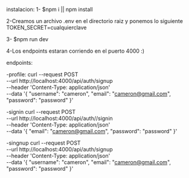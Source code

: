 instalacion: 
1- $npm i || npm install 

2-Creamos un archivo .env en el directorio raiz y ponemos lo siguiente
TOKEN_SECRET=cualquierclave

3- $npm run dev

4-Los endpoints estaran corriendo en el puerto 4000 :)

endpoints: 

-profile:
curl --request POST \
  --url http://localhost:4000/api/auth/signup \
  --header 'Content-Type: application/json' \
  --data '{
	"username": "cameron",
	"email": "cameron@gmail.com",
	"password": "password"
}'

-signin
curl --request POST \
  --url http://localhost:4000/api/auth//signin \
  --header 'Content-Type: application/json' \
  --data '{
	"email": "cameron@gmail.com",
	"password": "password"
}'

-singnup
curl --request POST \
  --url http://localhost:4000/api/auth/signup \
  --header 'Content-Type: application/json' \
  --data '{
	"username": "cameron",
	"email": "cameron@gmail.com",
	"password": "password"
}'
